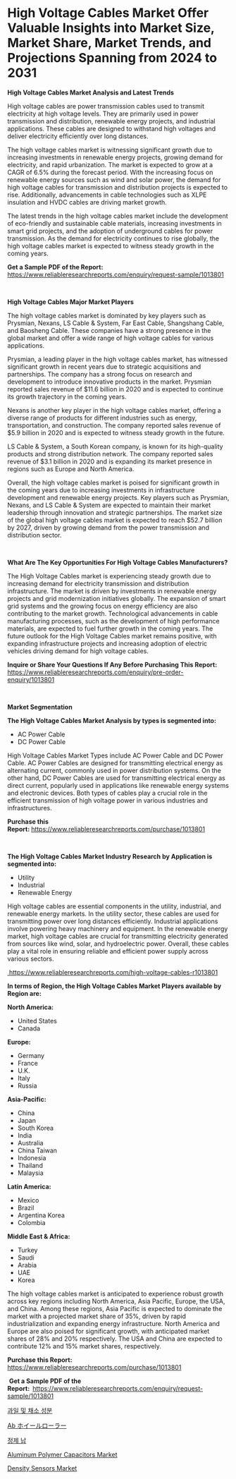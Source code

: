 <p><h1>High Voltage Cables Market Offer Valuable Insights into Market Size, Market Share, Market Trends, and Projections Spanning from 2024 to 2031</h1></p><p><strong>High Voltage Cables Market Analysis and Latest Trends</strong></p>
<p><p>High voltage cables are power transmission cables used to transmit electricity at high voltage levels. They are primarily used in power transmission and distribution, renewable energy projects, and industrial applications. These cables are designed to withstand high voltages and deliver electricity efficiently over long distances.</p><p>The high voltage cables market is witnessing significant growth due to increasing investments in renewable energy projects, growing demand for electricity, and rapid urbanization. The market is expected to grow at a CAGR of 6.5% during the forecast period. With the increasing focus on renewable energy sources such as wind and solar power, the demand for high voltage cables for transmission and distribution projects is expected to rise. Additionally, advancements in cable technologies such as XLPE insulation and HVDC cables are driving market growth.</p><p>The latest trends in the high voltage cables market include the development of eco-friendly and sustainable cable materials, increasing investments in smart grid projects, and the adoption of underground cables for power transmission. As the demand for electricity continues to rise globally, the high voltage cables market is expected to witness steady growth in the coming years.</p></p>
<p><strong>Get a Sample PDF of the Report:&nbsp;</strong> <a href="https://www.reliableresearchreports.com/enquiry/request-sample/1013801">https://www.reliableresearchreports.com/enquiry/request-sample/1013801</a></p>
<p>&nbsp;</p>
<p><strong>High Voltage Cables Major Market Players</strong></p>
<p><p>The high voltage cables market is dominated by key players such as Prysmian, Nexans, LS Cable & System, Far East Cable, Shangshang Cable, and Baosheng Cable. These companies have a strong presence in the global market and offer a wide range of high voltage cables for various applications.</p><p>Prysmian, a leading player in the high voltage cables market, has witnessed significant growth in recent years due to strategic acquisitions and partnerships. The company has a strong focus on research and development to introduce innovative products in the market. Prysmian reported sales revenue of $11.6 billion in 2020 and is expected to continue its growth trajectory in the coming years.</p><p>Nexans is another key player in the high voltage cables market, offering a diverse range of products for different industries such as energy, transportation, and construction. The company reported sales revenue of $5.9 billion in 2020 and is expected to witness steady growth in the future.</p><p>LS Cable & System, a South Korean company, is known for its high-quality products and strong distribution network. The company reported sales revenue of $3.1 billion in 2020 and is expanding its market presence in regions such as Europe and North America.</p><p>Overall, the high voltage cables market is poised for significant growth in the coming years due to increasing investments in infrastructure development and renewable energy projects. Key players such as Prysmian, Nexans, and LS Cable & System are expected to maintain their market leadership through innovation and strategic partnerships. The market size of the global high voltage cables market is expected to reach $52.7 billion by 2027, driven by growing demand from the power transmission and distribution sector.</p></p>
<p>&nbsp;</p>
<p><strong>What Are The Key Opportunities For High Voltage Cables Manufacturers?</strong></p>
<p><p>The High Voltage Cables market is experiencing steady growth due to increasing demand for electricity transmission and distribution infrastructure. The market is driven by investments in renewable energy projects and grid modernization initiatives globally. The expansion of smart grid systems and the growing focus on energy efficiency are also contributing to the market growth. Technological advancements in cable manufacturing processes, such as the development of high performance materials, are expected to fuel further growth in the coming years. The future outlook for the High Voltage Cables market remains positive, with expanding infrastructure projects and increasing adoption of electric vehicles driving demand for high voltage cables.</p></p>
<p><strong>Inquire or Share Your Questions If Any Before Purchasing This Report:</strong> <a href="https://www.reliableresearchreports.com/enquiry/pre-order-enquiry/1013801">https://www.reliableresearchreports.com/enquiry/pre-order-enquiry/1013801</a></p>
<p>&nbsp;</p>
<p><strong>Market Segmentation</strong></p>
<p><strong>The High Voltage Cables Market Analysis by types is segmented into:</strong></p>
<p><ul><li>AC Power Cable</li><li>DC Power Cable</li></ul></p>
<p><p>High Voltage Cables Market Types include AC Power Cable and DC Power Cable. AC Power Cables are designed for transmitting electrical energy as alternating current, commonly used in power distribution systems. On the other hand, DC Power Cables are used for transmitting electrical energy as direct current, popularly used in applications like renewable energy systems and electronic devices. Both types of cables play a crucial role in the efficient transmission of high voltage power in various industries and infrastructures.</p></p>
<p><strong>Purchase this Report:&nbsp;</strong><a href="https://www.reliableresearchreports.com/purchase/1013801">https://www.reliableresearchreports.com/purchase/1013801</a></p>
<p>&nbsp;</p>
<p><strong>The High Voltage Cables Market Industry Research by Application is segmented into:</strong></p>
<p><ul><li>Utility</li><li>Industrial</li><li>Renewable Energy</li></ul></p>
<p><p>High voltage cables are essential components in the utility, industrial, and renewable energy markets. In the utility sector, these cables are used for transmitting power over long distances efficiently. Industrial applications involve powering heavy machinery and equipment. In the renewable energy market, high voltage cables are crucial for transmitting electricity generated from sources like wind, solar, and hydroelectric power. Overall, these cables play a vital role in ensuring reliable and efficient power supply across various sectors.</p></p>
<p><a href="https://www.reliableresearchreports.com/high-voltage-cables-r1013801">&nbsp;https://www.reliableresearchreports.com/high-voltage-cables-r1013801</a></p>
<p><strong>In terms of Region, the High Voltage Cables Market Players available by Region are:</strong></p>
<p>
    <p> <strong> North America: </strong>
        <ul>
            <li>United States</li>
            <li>Canada</li>
        </ul>
        </p> 
    <p> <strong> Europe: </strong>
        <ul>
            <li>Germany</li>
            <li>France</li>
            <li>U.K.</li>
            <li>Italy</li>
            <li>Russia</li>
        </ul>
        </p> 
    <p> <strong> Asia-Pacific: </strong>
        <ul>
            <li>China</li>
            <li>Japan</li>
            <li>South Korea</li>
            <li>India</li>
            <li>Australia</li>
            <li>China Taiwan</li>
            <li>Indonesia</li>
            <li>Thailand</li>
            <li>Malaysia</li>
        </ul>
        </p> 
    <p> <strong> Latin America: </strong>
        <ul>
            <li>Mexico</li>
            <li>Brazil</li>
            <li>Argentina Korea</li>
            <li>Colombia</li>
        </ul>
        </p> 
    <p> <strong> Middle East & Africa: </strong>
        <ul>
            <li>Turkey</li>
            <li>Saudi</li>
            <li>Arabia</li>
            <li>UAE</li>
            <li>Korea</li>
        </ul>
    </p>
    </p>
<p><p>The high voltage cables market is anticipated to experience robust growth across key regions including North America, Asia Pacific, Europe, the USA, and China. Among these regions, Asia Pacific is expected to dominate the market with a projected market share of 35%, driven by rapid industrialization and expanding energy infrastructure. North America and Europe are also poised for significant growth, with anticipated market shares of 28% and 20% respectively. The USA and China are expected to contribute 12% and 15% market shares, respectively.</p></p>
<p><strong>Purchase this Report: </strong><a href="https://www.reliableresearchreports.com/purchase/1013801">https://www.reliableresearchreports.com/purchase/1013801</a></p>
<p>&nbsp;<strong>Get a Sample PDF of the Report:&nbsp;&nbsp;</strong><a href="https://www.reliableresearchreports.com/enquiry/request-sample/1013801">https://www.reliableresearchreports.com/enquiry/request-sample/1013801</a></p>
<p><strong></strong></p>
<p><p><a href="https://github.com/sougarounis/Market-Research-Report-List-4/blob/main/6960815159339.md">과일 및 채소 성분</a></p><p><a href="https://github.com/KaliMetz2023/Market-Research-Report-List-1/blob/main/5017408149627.md">Ab ホイールローラー</a></p><p><a href="https://github.com/johneahan44556754/Market-Research-Report-List-1/blob/main/2796950159338.md">정제 납</a></p><p><a href="https://github.com/eeenafisainka/Market-Research-Report-List-1/blob/main/aluminum-polymer-capacitors-market.md">Aluminum Polymer Capacitors Market</a></p><p><a href="https://github.com/liliskanaya73/Market-Research-Report-List-1/blob/main/density-sensors-market.md">Density Sensors Market</a></p></p>